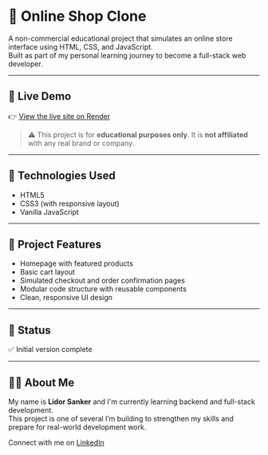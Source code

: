 # 🛒 Online Shop Clone

A non-commercial educational project that simulates an online store interface using HTML, CSS, and JavaScript.  
Built as part of my personal learning journey to become a full-stack web developer.

---

## 🔗 Live Demo

👉 [View the live site on Render](https://online-shop-clone.onrender.com)

> ⚠️ This project is for **educational purposes only**. It is **not affiliated** with any real brand or company.

---

## 🧰 Technologies Used

- HTML5
- CSS3 (with responsive layout)
- Vanilla JavaScript

---

## 📂 Project Features

- Homepage with featured products
- Basic cart layout
- Simulated checkout and order confirmation pages
- Modular code structure with reusable components
- Clean, responsive UI design

---

## 🚧 Status

✅ Initial version complete  


---

## 🙋‍♂️ About Me

My name is **Lidor Sanker** and I'm currently learning backend and full-stack development.  
This project is one of several I’m building to strengthen my skills and prepare for real-world development work.

Connect with me on [LinkedIn](https://www.linkedin.com/in/lidor7776)
